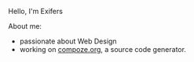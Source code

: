 Hello, I'm Exifers

About me:
- passionate about Web Design
- working on [compoze.org](https://compoze.org?utm_source=github), a source code generator.
